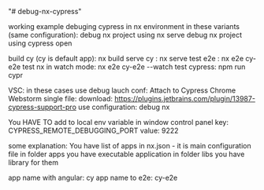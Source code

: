 "# debug-nx-cypress"

working example debuging cypress in nx environment
in these variants (same configuration):
debug nx project using nx serve
debug nx project using cypress open


build cy (cy is default app): nx build
serve cy : nx serve
test e2e : nx e2e cy-e2e
test nx in watch mode: nx e2e cy-e2e --watch
test cypress: npm run cypr

VSC: in these cases use debug lauch conf: Attach to Cypress Chrome
Webstorm single file:
download: https://plugins.jetbrains.com/plugin/13987-cypress-support-pro
use configuration: debug nx

You HAVE TO add to local env variable in window control panel
key: CYPRESS_REMOTE_DEBUGGING_PORT
value: 9222

some explanation:
You have list of apps in nx.json - it is main configuration file
in folder apps you have executable application
in folder libs you have library for them

app name with angular: cy
app name to e2e: cy-e2e

